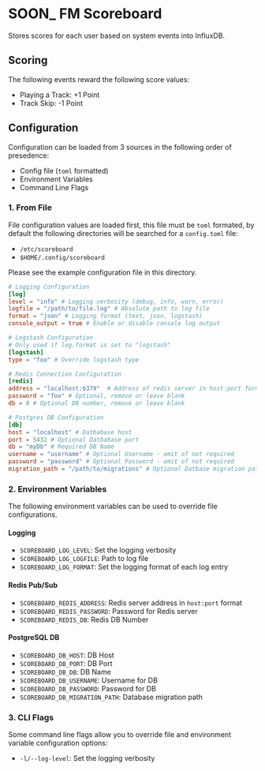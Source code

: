 # SOON\_ FM Scoreboard

Stores scores for each user based on system events into InfluxDB.

## Scoring

The following events reward the following score values:

* Playing a Track: +1 Point
* Track Skip: -1 Point

## Configuration

Configuration can be loaded from 3 sources in the following order of presedence:

* Config file (`toml` formatted)
* Environment Variables
* Command Line Flags

### 1. From File

File configuration values are loaded first, this file must be `toml` formated,
by default the following directories will be searched for a `config.toml` file:

* `/etc/scoreboard`
* `$HOME/.config/scoreboard`

Please see the example configuration file in this directory.

``` toml
# Logging Configuration
[log]
level = "info" # Logging verbosity (debug, info, warn, error)
logfile = "/path/to/file.log" # Absolute path to log file
format = "json" # Logging format (text, json, logstash)
console_output = true # Enable or disable console log output

# Logstash Configuration
# Only used if log.format is set to "logstash"
[logstash]
type = "foo" # Override logstash type

# Redis Connection Configuration
[redis]
address = "localhost:6379"  # Address of redis server in host:port format
password = "foo" # Optional, remove or leave blank
db = 0 # Optional DB number, remove or leave blank

# Postgres DB Configuration
[db]
host = "localhost" # Datbabase host
port = 5432 # Optional Datbabase port
db = "myDb" # Required DB Name
username = "username" # Optional Username - omit of not required
password = "password" # Optional Password - omit of not required
migration_path = "/path/to/migrations" # Optional Datbase migration path
```

### 2. Environment Variables

The following environment variables can be used to override file configurations.

#### Logging

* `SCOREBOARD_LOG_LEVEL`: Set the logging verbosity
* `SCOREBOARD_LOG_LOGFILE`: Path to log file
* `SCOREBOARD_LOG_FORMAT`: Set the logging format of each log entry

#### Redis Pub/Sub

* `SCOREBOARD_REDIS_ADDRESS`: Redis server address in `host:port` format
* `SCOREBOARD_REDIS_PASSWORD`: Password for Redis server
* `SCOREBOARD_REDIS_DB`: Redis DB Number

#### PostgreSQL DB

* `SCOREBOARD_DB_HOST`: DB Host
* `SCOREBOARD_DB_PORT`: DB Port
* `SCOREBOARD_DB_DB`: DB Name
* `SCOREBOARD_DB_USERNAME`: Username for DB
* `SCOREBOARD_DB_PASSWORD`: Password for DB
* `SCOREBOARD_DB_MIGRATION_PATH`: Database migration path

### 3. CLI Flags

Some command line flags allow you to override file and environment variable
configuration options:

* `-l/--log-level`: Set the logging verbosity
